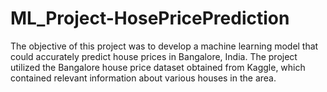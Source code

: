 # ML_Project-HosePricePrediction
The objective of this project was to develop a machine learning model that could accurately predict house prices in Bangalore, India. The project utilized the Bangalore house price dataset obtained from Kaggle, which contained relevant information about various houses in the area.
